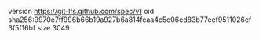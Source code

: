 version https://git-lfs.github.com/spec/v1
oid sha256:9970e7ff996b66b19a927b6a814fcaa4c5e06ed83b77eef9511026ef3f5f16bf
size 3049
